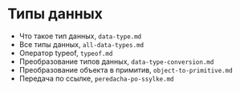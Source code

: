 # Типы данных

- Что такое тип данных, `data-type.md`
- Все типы данных, `all-data-types.md`
- Оператор typeof, `typeof.md`
- Преобразование типов данных, `data-type-conversion.md`
- Преобразование объекта в примитив, `object-to-primitive.md`
- Передача по ссылке, `peredacha-po-ssylke.md`
